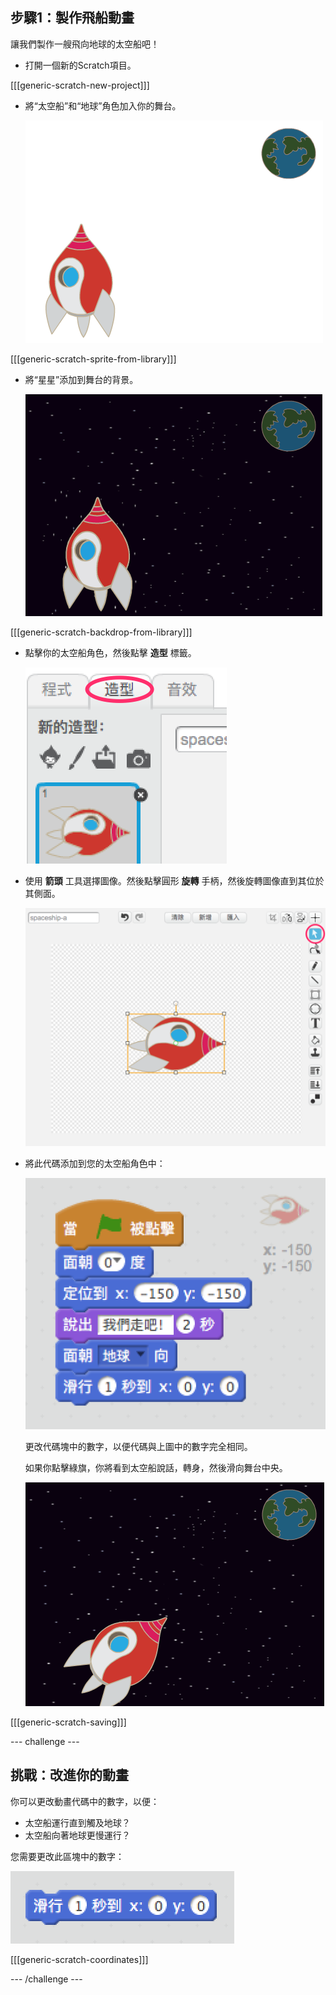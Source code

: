 ## 步驟1：製作飛船動畫

讓我們製作一艘飛向地球的太空船吧！

+ 打開一個新的Scratch項目。

[[[generic-scratch-new-project]]]

+ 將“太空船”和“地球”角色加入你的舞台。
    
    ![太空船和地球角色](images/space-sprites.png)

[[[generic-scratch-sprite-from-library]]]

+ 將“星星”添加到舞台的背景。
    
    ![一個太空背景](images/space-backdrop.png)

[[[generic-scratch-backdrop-from-library]]]

+ 點擊你的太空船角色，然後點擊 **造型** 標籤。
    
    ![角色造型](images/space-costume.png)

+ 使用 **箭頭** 工具選擇圖像。然後點擊圓形 **旋轉** 手柄，然後旋轉圖像直到其位於其側面。
    
    ![旋轉一件造型](images/space-rotate.png)

+ 將此代碼添加到您的太空船角色中：
    
    ![太空船代碼](images/space-animate.png)
    
    更改代碼塊中的數字，以便代碼與上圖中的數字完全相同。
    
    如果你點擊綠旗，你將看到太空船說話，轉身，然後滑向舞台中央。
    
    ![測試太空船動畫](images/space-animate-stage.png)

[[[generic-scratch-saving]]]

\--- challenge \---

## 挑戰：改進你的動畫

你可以更改動畫代碼中的數字，以便：

+ 太空船運行直到觸及地球？
+ 太空船向著地球更慢運行？

您需要更改此區塊中的數字：

![滑塊](images/space-glide.png)

[[[generic-scratch-coordinates]]]

\--- /challenge \---